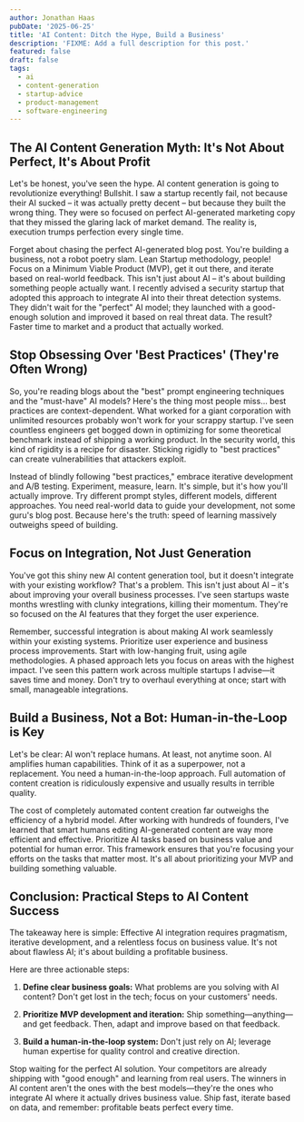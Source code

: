 ```yaml
---
author: Jonathan Haas
pubDate: '2025-06-25'
title: 'AI Content: Ditch the Hype, Build a Business'
description: 'FIXME: Add a full description for this post.'
featured: false
draft: false
tags:
  - ai
  - content-generation
  - startup-advice
  - product-management
  - software-engineering
---
```


## The AI Content Generation Myth: It's Not About Perfect, It's About Profit

Let's be honest, you've seen the hype. AI content generation is going to revolutionize everything! Bullshit. I saw a startup recently fail, not because their AI sucked – it was actually pretty decent – but because they built the wrong thing. They were so focused on perfect AI-generated marketing copy that they missed the glaring lack of market demand. The reality is, execution trumps perfection every single time.

Forget about chasing the perfect AI-generated blog post. You're building a business, not a robot poetry slam. Lean Startup methodology, people! Focus on a Minimum Viable Product (MVP), get it out there, and iterate based on real-world feedback. This isn't just about AI – it's about building something people actually want. I recently advised a security startup that adopted this approach to integrate AI into their threat detection systems. They didn't wait for the "perfect" AI model; they launched with a good-enough solution and improved it based on real threat data. The result? Faster time to market and a product that actually worked.

## Stop Obsessing Over 'Best Practices' (They're Often Wrong)

So, you're reading blogs about the "best" prompt engineering techniques and the "must-have" AI models? Here's the thing most people miss... best practices are context-dependent. What worked for a giant corporation with unlimited resources probably won't work for your scrappy startup. I've seen countless engineers get bogged down in optimizing for some theoretical benchmark instead of shipping a working product. In the security world, this kind of rigidity is a recipe for disaster. Sticking rigidly to "best practices" can create vulnerabilities that attackers exploit.

Instead of blindly following "best practices," embrace iterative development and A/B testing. Experiment, measure, learn. It's simple, but it's how you'll actually improve. Try different prompt styles, different models, different approaches. You need real-world data to guide your development, not some guru's blog post. Because here's the truth: speed of learning massively outweighs speed of building.

## Focus on Integration, Not Just Generation

You've got this shiny new AI content generation tool, but it doesn't integrate with your existing workflow? That's a problem. This isn't just about AI – it's about improving your overall business processes. I've seen startups waste months wrestling with clunky integrations, killing their momentum. They're so focused on the AI features that they forget the user experience.

Remember, successful integration is about making AI work seamlessly within your existing systems. Prioritize user experience and business process improvements. Start with low-hanging fruit, using agile methodologies. A phased approach lets you focus on areas with the highest impact. I've seen this pattern work across multiple startups I advise—it saves time and money. Don't try to overhaul everything at once; start with small, manageable integrations.

## Build a Business, Not a Bot: Human-in-the-Loop is Key

Let's be clear: AI won't replace humans. At least, not anytime soon. AI amplifies human capabilities. Think of it as a superpower, not a replacement. You need a human-in-the-loop approach. Full automation of content creation is ridiculously expensive and usually results in terrible quality.

The cost of completely automated content creation far outweighs the efficiency of a hybrid model. After working with hundreds of founders, I've learned that smart humans editing AI-generated content are way more efficient and effective. Prioritize AI tasks based on business value and potential for human error. This framework ensures that you're focusing your efforts on the tasks that matter most. It's all about prioritizing your MVP and building something valuable.

## Conclusion: Practical Steps to AI Content Success

The takeaway here is simple: Effective AI integration requires pragmatism, iterative development, and a relentless focus on business value. It's not about flawless AI; it's about building a profitable business.

Here are three actionable steps:

1. **Define clear business goals:** What problems are you solving with AI content? Don't get lost in the tech; focus on your customers' needs.

2. **Prioritize MVP development and iteration:** Ship something—anything—and get feedback. Then, adapt and improve based on that feedback.

3. **Build a human-in-the-loop system:** Don't just rely on AI; leverage human expertise for quality control and creative direction.

Stop waiting for the perfect AI solution. Your competitors are already shipping with "good enough" and learning from real users. The winners in AI content aren't the ones with the best models—they're the ones who integrate AI where it actually drives business value. Ship fast, iterate based on data, and remember: profitable beats perfect every time.
